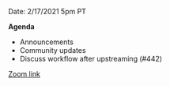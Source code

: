 Date: 2/17/2021 5pm PT

**Agenda**
- Announcements
- Community updates
- Discuss workflow after upstreaming (#442)

[Zoom link](https://us02web.zoom.us/j/87641510603?pwd=d2NDcWZtdlJhdG5pQ2ZBZHl4Uk1Ndz09)